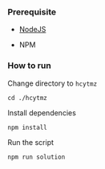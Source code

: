 ### Prerequisite

- [NodeJS](https://nodejs.org/en/)

- NPM



### How to run

Change directory to ```hcytmz```

```shell
cd ./hcytmz
```


Install dependencies

```shell
npm install
```



Run the script

```
npm run solution
```

